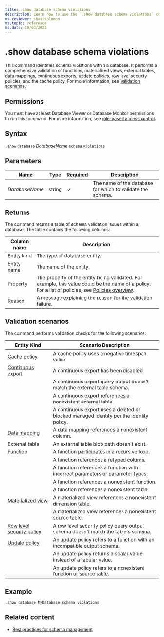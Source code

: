 ```yaml
---
title: .show database schema violations
description: Learn how to use the `.show database schema violations` command to show schema violations within a database.
ms.reviewer: shanisolomon
ms.topic: reference
ms.date: 10/03/2023
---
```

# .show database schema violations

This command identifies schema violations within a database. It performs a comprehensive validation of functions, materialized views, external tables, data mappings, continuous exports, update policies, row level security policies, and the cache policy. For more information, see [Validation scenarios](#validation-scenarios).

## Permissions

You must have at least Database Viewer or Database Monitor permissions to run this command. For more information, see [role-based access control](../access-control/role-based-access-control.md).

## Syntax

`.show` `database` *DatabaseName* `schema` `violations`

## Parameters

|Name|Type|Required|Description|
|--|--|--|--|
|*DatabaseName*|string|&check;|The name of the database for which to validate the schema.|

## Returns

The command returns a table of schema validation issues within a database. The table contains the following columns:

|Column name|Description|
|--|--|
|Entity kind|The type of database entity.|
|Entity name|The name of the entity.|
|Property|The property of the entity being validated. For example, this value could be the name of a policy. For a list of policies, see [Policies overview](policies.md).|
|Reason|A message explaining the reason for the validation failure.|

## Validation scenarios

The command performs validation checks for the following scenarios:

| Entity Kind | Scenario Description |
|--|--|
| [Cache policy](cachepolicy.md) | A cache policy uses a negative timespan value. |
| [Continuous export](data-export/continuous-data-export.md) | A continuous export has been disabled. |
| | A continuous export query output doesn't match the external table schema. |
| | A continuous export references a nonexistent external table. |
| | A continuous export uses a deleted or blocked managed identity per the identity policy. |
| [Data mapping](mappings.md) | A data mapping references a nonexistent column. |
| [External table](../query/schema-entities/externaltables.md) | An external table blob path doesn't exist. |
| [Function](../query/schema-entities/stored-functions.md) | A function participates in a recursive loop. |
| | A function references a retyped column. |
| | A function references a function with incorrect parameters or parameter types. |
| | A function references a nonexistent function. |
| | A function references a nonexistent table. |
| [Materialized view](materialized-views/materialized-view-overview.md) | A materialized view references a nonexistent dimension table. |
| | A materialized view references a nonexistent source table. |
| [Row level security policy](rowlevelsecuritypolicy.md) | A row level security policy query output schema doesn't match the table's schema. |
| [Update policy](updatepolicy.md) | An update policy refers to a function with an incompatible output schema. |
| | An update policy returns a scalar value instead of a tabular value. |
| | An update policy refers to a nonexistent function or source table. |

## Example

```kusto
.show database MyDatabase schema violations
```

## Related content

* [Best practices for schema management](management-best-practices.md)
